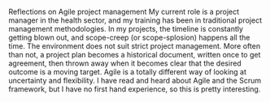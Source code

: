 Reflections on Agile project management
My current role is a project manager in the health sector, and my training has been in traditional project management methodologies. 
In my projects, the timeline is constantly getting blown out, and scope-creep (or scope-splosion) happens all the time. The environment does not suit strict project management. More often than not, a project plan becomes a historical document, written once to get agreement, then thrown away when it becomes clear that the desired outcome is a moving target. 
Agile is a totally different way of looking at uncertainty and flexibility. I have read and heard about Agile and the Scrum framework, but I have no first hand experience, so this is pretty interesting. 
